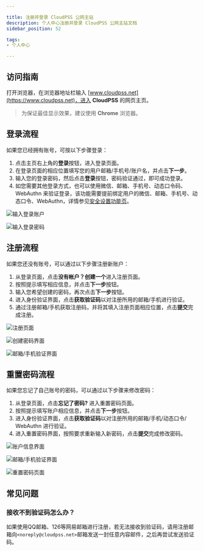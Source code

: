 ```yaml
---

title: 注册并登录 CloudPSS 公网主站
description: 个人中心注册并登录 CloudPSS 公网主站文档
sidebar_position: 52

tags: 
- 个人中心

---
```


## 访问指南

打开浏览器，在浏览器地址栏输入 [www.cloudpss.net](https://www.cloudpss.net)，进入 **CloudPSS** 的网页主页。

> 为保证最佳显示效果，建议使用 **Chrome** 浏览器。

## 登录流程

如果您已经拥有账号，可按以下步骤登录：

1. 点击主页右上角的**登录**按钮，进入登录页面。
2. 在登录页面的相应位置填写您的用户邮箱/手机号/账户名，并点击**下一步**。
3. 输入您的登录密码，然后点击**登录**按钮，密码验证通过，即可成功登录。
4. 如您需要其他登录方式，也可以使用微信、邮箱、手机号、动态口令码、WebAuthn 来验证登录，该功能需要提前绑定用户的微信、邮箱、手机号、动态口令、WebAuthn，详情参见[安全设置功能页](../settings/security/index.md "安全设置")。

![输入登录账户](./输入登录账户.png "输入登录账户")

![输入登录密码](./输入登录密码.png "输入登录密码")

## 注册流程

如果您还没有账号，可以通过以下步骤注册新账户：

1. 从登录页面，点击**没有帐户？创建一个**进入注册页面。
2. 按照提示填写相应信息，并点击**下一步**按钮。
3. 输入您希望创建的密码，再次点击**下一步**按钮。
4. 进入身份验证界面，点击**获取验证码**以对注册所用的邮箱/手机进行验证。
5. 通过注册邮箱/手机获取注册码，并将其填入注册页面相应位置，点击**提交**完成注册。

![注册页面](./注册页面.png "注册页面")

![创建密码界面](./创建密码页面.png "创建密码界面")

![邮箱/手机验证界面](./邮箱或者手机验证.png "邮箱/手机验证界面")

## 重置密码流程

如果您忘记了自己账号的密码，可以通过以下步骤来修改密码：

1. 从登录页面，点击**忘记了密码?** 进入重置密码页面。
2. 按照提示填写账户相应信息，并点击**下一步**按钮。
3. 进入身份验证界面，点击**获取验证码**以对注册所用的邮箱/手机/动态口令/ WebAuthn 进行验证。
4. 进入重置密码界面，按照要求重新输入新密码，点击**提交**完成修改密码。

![账户信息界面](./账户信息.png "账户信息界面")

![邮箱/手机验证界面](./邮箱验证.png "邮箱/手机验证界面")

![重置密码页面](./重置密码.png "重置密码页面")



## 常见问题

### 接收不到验证码怎么办？

如果使用QQ邮箱、126等网易邮箱进行注册，若无法接收到验证码，请用注册邮箱向`<noreply@cloudpss.net>`邮箱发送一封任意内容邮件，之后再尝试发送验证码。
